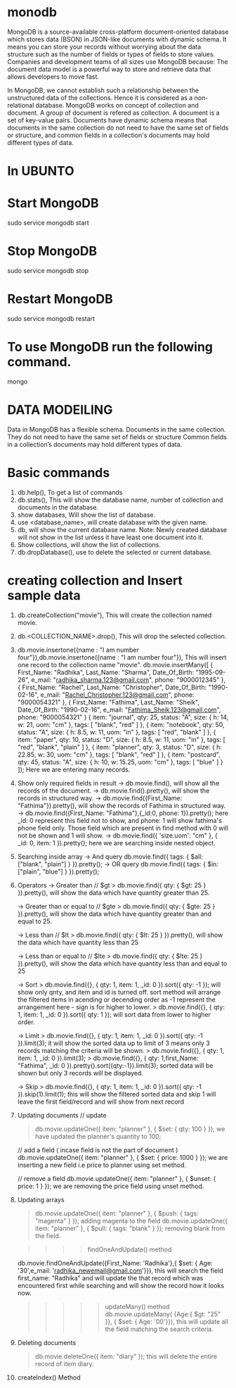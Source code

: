# monodb

MongoDB is a source-available cross-platform document-oriented database which stores data (BSON) in JSON-like documents with dynamic schema. It means you can store your records without worrying about the data structure such as the number of fields or types of fields to store values. Companies and development teams of all sizes use MongoDB because: The document data model is a powerful way to store and retrieve data that allows developers to move fast.

In MongoDB, we cannot establish such a relationship between the unstructured data of the collections. Hence it is considered as a non-relational database. MongoDB works on concept of collection and document. A group of document is refered as collection.
A document is a set of key-value pairs. Documents have dynamic schema means that documents in the same collection do not need to have the same set of fields or structure, and common fields in a collection's documents may hold different types of data.
 
# In UBUNTO 
# Start MongoDB
sudo service mongodb start
# Stop MongoDB
sudo service mongodb stop
# Restart MongoDB
sudo service mongodb restart
# To use MongoDB run the following command.
mongo

# DATA MODElLING

Data in MongoDB has a flexible schema. Documents in the same collection. They do not need to have the same set of fields or structure Common fields in a collection’s documents may hold different types of data.     

# Basic commands 

1. db.help(),  To get a list of commands
2. db.stats(),  This will show the database name, number of collection and documents in the database.
3. show databases, Will show the list of database.
4. use <database_name>, will create database with the given name.
5. db, will show the current database name. Note: Newly created database will not show in the list unless it have least one document into it.
6. Show collections, will show the list of collections.
7. db.dropDatabase(),  use to delete the selected or current database.

# creating collection and Insert sample data

1. db.createCollection("movie"),     This will create the collection named movie.
2. db.<COLLECTION_NAME>.drop(),   This will drop the selected collection.
3. db.movie.insertone({name : "I am number four"}),db.movie.insertone({name : "I am number four"}),  This will insert one record to the collection name "movie".
    db.movie.insertMany([
		{
            First_Name: "Radhika",
		    Last_Name: "Sharma",
		    Date_Of_Birth: "1995-09-26",
		    e_mail: "radhika_sharma.123@gmail.com",
		    phone: "9000012345"
		},
		{
			First_Name: "Rachel",
			Last_Name: "Christopher",
			Date_Of_Birth: "1990-02-16",
			e_mail: "Rachel_Christopher.123@gmail.com",
			phone: "9000054321"
		},
		{
			First_Name: "Fathima",
			Last_Name: "Sheik",
			Date_Of_Birth: "1990-02-16",
			e_mail: "Fathima_Sheik.123@gmail.com",
			phone: "9000054321"
		}
	{ item: "journal", qty: 25, status: "A", size: { h: 14, w: 21, uom: "cm" }, tags: [ "blank", "red" ] },
    { item: "notebook", qty: 50, status: "A", size: { h: 8.5, w: 11, uom: "in" }, tags: [ "red", "blank" ] },
    { item: "paper", qty: 10, status: "D", size: { h: 8.5, w: 11, uom: "in" }, tags: [ "red", "blank", "plain" ] },
    { item: "planner", qty: 3, status: "D", size: { h: 22.85, w: 30, uom: "cm" }, tags: [ "blank", "red" ] },
    { item: "postcard", qty: 45, status: "A", size: { h: 10, w: 15.25, uom: "cm" }, tags: [ "blue" ] }
]); Here we are entering many records.

4. Show only required fields in result
    -> db.movie.find(), will show all the records of the document.
         -> db.movie.find().pretty(),  will show the records in structured way.
            -> db.movie.find({First_Name: "Fathima"}).pretty(),  will show the records of Fathima in structured way.
                 -> db.movie.find({First_Name: "Fathima"},{_id:0, phone: 1}).pretty();  here _id: 0 represent this field not to show, and phone: 1 will show fathima's phone field only. Those field which are present in find method with 0 will not be shown and 1 will show.
    -> db.movie.find({ 'size.uom': "cm" }, { _id: 0, item: 1 }).pretty();   here we are searching inside nested object.
5. Searching inside array
    -> And query
        db.movie.find({ tags: { $all: ["blank", "plain"] } }).pretty();
    -> OR query
        db.movie.find({ tags: { $in: ["plain", "blue"] } }).pretty();
6. Operators
   -> Greater than // $gt
        > db.movie.find({ qty: { $gt: 25 }  }).pretty(),  will show the data which have quantity greater than 25.

   -> Greater than or equal to // $gte
        > db.movie.find({ qty: { $gte: 25 }  }).pretty(),  will show the data which have quantity greater than and equal to 25.

   -> Less than // $lt
        > db.movie.find({ qty: { $lt: 25 }  }).pretty(),  will show the data which have quantity less than 25

   -> Less than or equal to // $lte
       > db.movie.find({ qty: { $lte: 25 }  }).pretty(),  will show the data which have quantity less than and equal to 25

   -> Sort
        > db.movie.find({}, { qty: 1, item: 1, _id: 0 }).sort({ qty: -1 });   will show only qnty, and item and id is turned off. sort method will arrange the filtered items in acending or decending order as -1 represent the arrangement here - sign is for higher to lower.
        > db.movie.find({}, { qty: 1, item: 1, _id: 0 }).sort({ qty: 1 });  will sort data from lower to higher order.

   -> Limit
        > db.movie.find({}, { qty: 1, item: 1, _id: 0 }).sort({ qty: -1 }).limit(3);  it will show the sorted data up to limit of 3 means only 3 records matching the criteria will be shown.
        > db.movie.find({}, { qty: 1, item: 1, _id: 0 }).limit(3);
        > db.movie.find({}, { qty: 1,first_Name: "Fathima", _id: 0 }).pretty().sort({qty:-1}).limit(3);  sorted data will be shown 
        but only 3 records will be displayed.

   -> Skip
        > db.movie.find({}, { qty: 1, item: 1, _id: 0 }).sort({ qty: -1 }).skip(1).limit(1);  this will show the filtered sorted data and skip 1 will leave the first field/record and will show from next record

7. Updating documents
    // update 
    > db.movie.updateOne({ item: "planner" }, { $set: { qty: 100 } });  we have updated the planner's quantity to 100;

    // add a field ( incase field is not the part of document )
    db.movie.updateOne({ item: "planner" }, { $set: { price: 1000 } });  we are inserting a new field i.e price to planner using set method.
        
    // remove a field
    db.movie.updateOne({ item: "planner" }, { $unset: { price: 1 } });  we are removing the price field using unset method. 

8. Updating arrays  

    > db.movie.updateOne({ item: "planner" }, { $push: { tags: "magenta" } });  adding magenta to the field
    > db.movie.updateOne({ item: "planner" }, { $pull: { tags: "blank" } });     removing blank from the field.

    >>>> findOneAndUpdate() method

    db.movie.findOneAndUpdate({First_Name: 'Radhika'},{
         $set: { Age: '30',e_mail: 'radhika_newemail@gmail.com'}}),   this will search the field first_name: "Radhika" and will update the that record which was encountered first while searching and will show the record how it looks now.   

    >>>>> updateMany() method
        db.movie.updateMany(
	{Age:{ $gt: "25" }},
	{ $set: { Age: '00'}}),   this will update all the field matching the search criteria.


9. Deleting documents

    > db.movie.deleteOne({ item: "diary" }); this will delete the entire record of item diary.

10. createIndex() Method

    >>>>>
